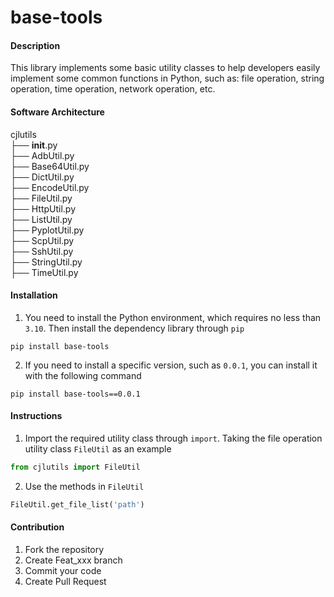 # base-tools

#### Description
This library implements some basic utility classes to help developers easily implement some common functions in Python, such as: file operation, string operation, time operation, network operation, etc.

#### Software Architecture
cjlutils<br/>
├── __init__.py<br/>
├── AdbUtil.py<br/>
├── Base64Util.py<br/>
├── DictUtil.py<br/>
├── EncodeUtil.py<br/>
├── FileUtil.py<br/>
├── HttpUtil.py<br/>
├── ListUtil.py<br/>
├── PyplotUtil.py<br/>
├── ScpUtil.py<br/>
├── SshUtil.py<br/>
├── StringUtil.py<br/>
├── TimeUtil.py<br/>

#### Installation

1. You need to install the Python environment, which requires no less than `3.10`. Then install the dependency library through `pip`
```shell
pip install base-tools
```
2. If you need to install a specific version, such as `0.0.1`, you can install it with the following command
```shell
pip install base-tools==0.0.1
```

#### Instructions
1. Import the required utility class through `import`. Taking the file operation utility class `FileUtil` as an example
```python
from cjlutils import FileUtil
```
2. Use the methods in `FileUtil`
```python
FileUtil.get_file_list('path')
```

#### Contribution

1.  Fork the repository
2.  Create Feat_xxx branch
3.  Commit your code
4.  Create Pull Request